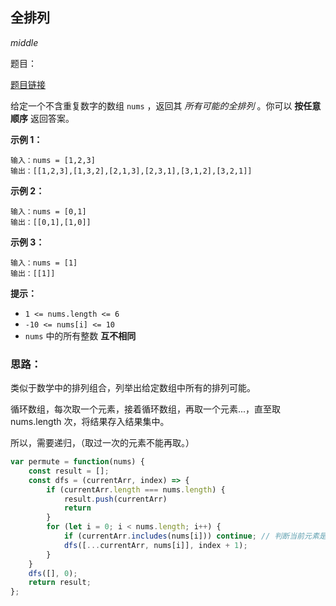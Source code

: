 ## 全排列

*middle*

题目：

[题目链接](https://leetcode.cn/problems/permutations/description/)

给定一个不含重复数字的数组 `nums` ，返回其 *所有可能的全排列* 。你可以 **按任意顺序** 返回答案。

**示例 1：**

```
输入：nums = [1,2,3]
输出：[[1,2,3],[1,3,2],[2,1,3],[2,3,1],[3,1,2],[3,2,1]]
```

**示例 2：**

```
输入：nums = [0,1]
输出：[[0,1],[1,0]]
```

**示例 3：**

```
输入：nums = [1]
输出：[[1]]
```

 

**提示：**

- `1 <= nums.length <= 6`
- `-10 <= nums[i] <= 10`
- `nums` 中的所有整数 **互不相同**



### 思路：

类似于数学中的排列组合，列举出给定数组中所有的排列可能。

循环数组，每次取一个元素，接着循环数组，再取一个元素...，直至取 nums.length 次，将结果存入结果集中。

所以，需要递归，（取过一次的元素不能再取。）

```javascript
var permute = function(nums) {
    const result = [];
    const dfs = (currentArr, index) => {
        if (currentArr.length === nums.length) {
            result.push(currentArr)
            return
        }
        for (let i = 0; i < nums.length; i++) {
            if (currentArr.includes(nums[i])) continue; // 判断当前元素是否取过，如果取过，直接跳过本次循环
            dfs([...currentArr, nums[i]], index + 1);
        }
    }
    dfs([], 0);
    return result;
};
```



